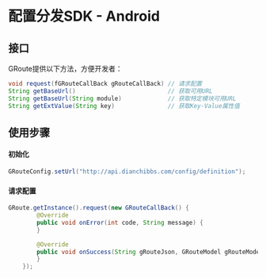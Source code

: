 配置分发SDK - Android
=====

## 接口
GRoute提供以下方法，方便开发者：
```java
void request(fGRouteCallBack gRouteCallBack) // 请求配置
String getBaseUrl()                          // 获取可用URL
String getBaseUrl(String module)             // 获取特定模块可用URL
String getExtValue(String key)               // 获取Key-Value属性值
```

## 使用步骤
#### 初始化
```java
GRouteConfig.setUrl("http://api.dianchibbs.com/config/definition");
```
#### 请求配置
```java
GRoute.getInstance().request(new GRouteCallBack() {
        @Override
        public void onError(int code, String message) {
        }

        @Override
        public void onSuccess(String gRouteJson, GRouteModel gRouteModel, GRouteData gRouteData) {
        }
    });
```